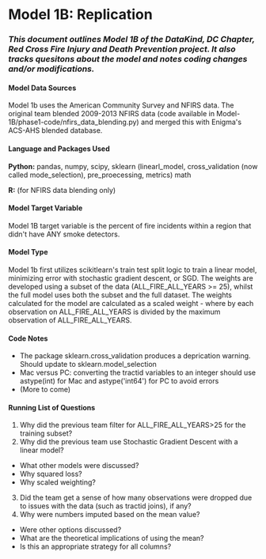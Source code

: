 # Model 1B: Replication

### *This document outlines Model 1B of the DataKind, DC Chapter, Red Cross Fire Injury and Death Prevention project. It also tracks quesitons about the model and notes coding changes and/or modifications.*


#### **Model Data Sources**

Model 1b uses the American Community Survey and NFIRS data. The original team blended 2009-2013 NFIRS data (code available in Model-1B/phase1-code/nfirs_data_blending.py) and merged this with Enigma's ACS-AHS blended database.

#### **Language and Packages Used**

**Python:** pandas, numpy, scipy, sklearn (linearl_model, cross_validation (now called mode_selection), pre_proecessing, metrics) math

**R:** (for NFIRS data blending only)

#### **Model Target Variable**

Model 1B target variable is the percent of fire incidents within a region that didn't have ANY smoke detectors.

#### **Model Type**

Model 1b first utilizes scikitlearn's train test split logic to train a linear model, minimizing error with stochastic gradient descent, or SGD. The weights are developed using a subset of the data (ALL_FIRE_ALL_YEARS >= 25), whilst the full model uses both the subset and the full dataset. The weights calculated for the model are calculated as a scaled weight - where by each observation on ALL_FIRE_ALL_YEARS is divided by the maximum observation of ALL_FIRE_ALL_YEARS.

#### **Code Notes**

* The package sklearn.cross_validation produces a deprication warning. Should update to sklearn.model_selection
* Mac versus PC: converting the tractid variables to an integer should use astype(int) for Mac and astype('int64') for PC to avoid errors
* (More to come)

#### **Running List of Questions**

1. Why did the previous team filter for ALL_FIRE_ALL_YEARS>25 for the training subset?
2. Why did the previous team use Stochastic Gradient Descent with a linear model?
  * What other models were discussed?
  * Why squared loss?
  * Why scaled weighting?
3. Did the team get a sense of how many observations were dropped due to issues with the data (such as tractid joins), if any?
4. Why were numbers imputed based on the mean value?
  * Were other options discussed?
  * What are the theoretical implications of using the mean?
  * Is this an appropriate strategy for all columns?
